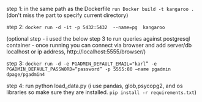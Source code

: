step 1: in the same path as the Dockerfile ```run Docker build -t kangaroo .``` (don't miss the part to specify current directory)

step 2: ```docker run -d -it -p 5432:5432  --name=pg  kangaroo```

(optional step - i used the below step 3 to run queries against postgresql container - once running you can connect via browser and add server/db localhost or ip address, http://localhost:5555/browser/)

step 3: ```docker run -d -e PGADMIN_DEFAULT_EMAIL="karl” -e PGADMIN_DEFAULT_PASSWORD=“password” -p 5555:80 —name pgadmin dpage/pgadmin4```

step 4: run python load_data.py (i use pandas, glob,psycopg2, and os libraries so make sure they are installed. ```pip install -r requirements.txt```)
